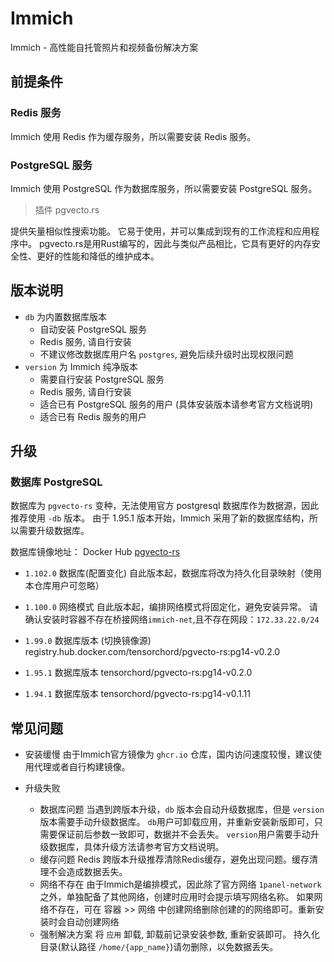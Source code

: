 # Immich

Immich - 高性能自托管照片和视频备份解决方案

## 前提条件

### Redis 服务

Immich 使用 Redis 作为缓存服务，所以需要安装 Redis 服务。

### PostgreSQL 服务

Immich 使用 PostgreSQL 作为数据库服务，所以需要安装 PostgreSQL 服务。

> 插件 pgvecto.rs

提供矢量相似性搜索功能。 它易于使用，并可以集成到现有的工作流程和应用程序中。
pgvecto.rs是用Rust编写的，因此与类似产品相比，它具有更好的内存安全性、更好的性能和降低的维护成本。

## 版本说明

+ `db` 为内置数据库版本
    + 自动安装 PostgreSQL 服务
    + Redis 服务, 请自行安装
    + 不建议修改数据库用户名 `postgres`, 避免后续升级时出现权限问题
+ `version` 为 Immich 纯净版本
    + 需要自行安装 PostgreSQL 服务
    + Redis 服务, 请自行安装
    + 适合已有 PostgreSQL 服务的用户 (具体安装版本请参考官方文档说明)
    + 适合已有 Redis 服务的用户

## 升级

### 数据库 PostgreSQL

数据库为 `pgvecto-rs` 变种，无法使用官方 postgresql 数据库作为数据源，因此推荐使用 `-db` 版本。
由于 1.95.1 版本开始，Immich 采用了新的数据库结构，所以需要升级数据库。

数据库镜像地址：
Docker Hub [pgvecto-rs](https://hub.docker.com/r/tensorchord/pgvecto-rs)

+ `1.102.0` 数据库(配置变化)
  自此版本起，数据库将改为持久化目录映射（使用本仓库用户可忽略）

+ `1.100.0` 网络模式
  自此版本起，编排网络模式将固定化，避免安装异常。
  请确认安装时容器不存在桥接网络`immich-net`,且不存在网段：`172.33.22.0/24`

+ `1.99.0` 数据库版本 (切换镜像源)
  registry.hub.docker.com/tensorchord/pgvecto-rs:pg14-v0.2.0

+ `1.95.1` 数据库版本
  tensorchord/pgvecto-rs:pg14-v0.2.0

+ `1.94.1` 数据库版本
  tensorchord/pgvecto-rs:pg14-v0.1.11

## 常见问题

+ 安装缓慢
  由于Immich官方镜像为 `ghcr.io` 仓库，国内访问速度较慢，建议使用代理或者自行构建镜像。

+ 升级失败
    + 数据库问题
      当遇到跨版本升级，`db` 版本会自动升级数据库，但是 `version` 版本需要手动升级数据库。
      `db`用户可卸载应用，并重新安装新版即可，只需要保证前后参数一致即可，数据并不会丢失。
      `version`用户需要手动升级数据库，具体升级方法请参考官方文档说明。
    + 缓存问题 Redis
      跨版本升级推荐清除Redis缓存，避免出现问题。缓存清理不会造成数据丢失。
    + 网络不存在
      由于Immich是编排模式，因此除了官方网络 `1panel-network` 之外，单独配备了其他网络，创建时应用时会提示填写网络名称。
      如果网络不存在，可在 容器 >> 网络 中创建网络删除创建的的网络即可。重新安装时会自动创建网络
    + 强制解决方案
      将 `应用` 卸载, 卸载前记录安装参数, 重新安装即可。 持久化目录(默认路径 `/home/{app_name}`)请勿删除，以免数据丢失。
